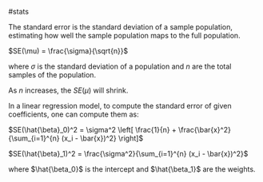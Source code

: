 #stats 

The standard error is the standard deviation of a sample population, estimating how well the sample population maps to the full population.

$SE(\mu) = \frac{\sigma}{\sqrt{n}}$

where $\sigma$ is the standard deviation of a population and $n$ are the total samples of the population.

As $n$ increases, the $SE(\mu)$ will shrink.

In a linear regression model, to compute the standard error of given coefficients, one can compute them as:

$SE(\hat{\beta}_0)^2 = \sigma^2 \left[ \frac{1}{n} + \frac{\bar{x}^2}{\sum_{i=1}^{n} (x_i - \bar{x})^2} \right]$

$SE(\hat{\beta}_1)^2 = \frac{\sigma^2}{\sum_{i=1}^{n} (x_i - \bar{x})^2}$

where $\hat{\beta_0}$ is the intercept and $\hat{\beta_1}$ are the weights.